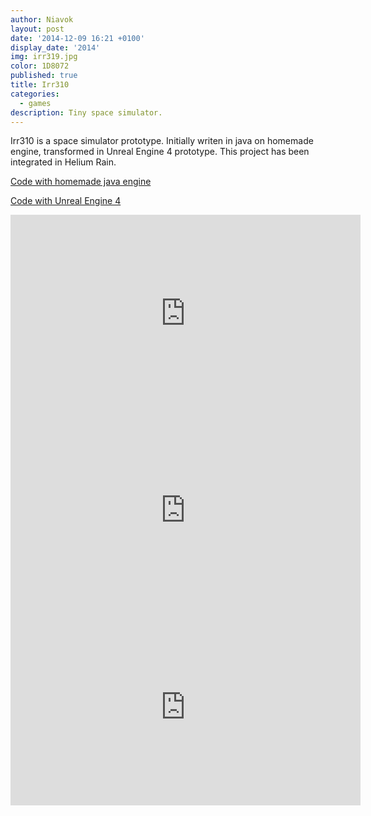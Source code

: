```yaml
---
author: Niavok
layout: post
date: '2014-12-09 16:21 +0100'
display_date: '2014'
img: irr319.jpg
color: 1D8072
published: true
title: Irr310
categories:
  - games
description: Tiny space simulator.
---
```

Irr310 is a space simulator prototype. Initially writen in java on homemade engine, transformed in Unreal Engine 4 prototype. This project has been integrated in Helium Rain.

[Code with homemade java engine](https://github.com/niavok/irr310)

[Code with Unreal Engine 4](https://github.com/niavok/irr310-ue4)

<iframe width="560" height="315" src="https://www.youtube.com/embed/uDTt2owvZqI" frameborder="0" allowfullscreen></iframe>

<iframe width="560" height="315" src="https://www.youtube.com/embed/CQtJ-dhm3Pk" frameborder="0" allowfullscreen></iframe>

<iframe width="560" height="315" src="https://www.youtube.com/embed/EVYqokC4yyY" frameborder="0" allowfullscreen></iframe>
